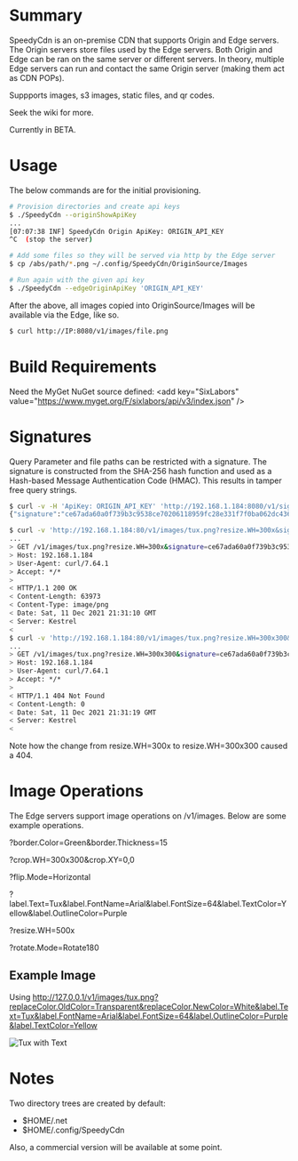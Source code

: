 # Summary

SpeedyCdn is an on-premise CDN that supports Origin and Edge servers. The Origin servers store files used by the Edge servers. Both Origin and Edge can be ran on the same server or different servers. In theory, multiple Edge servers can run and contact the same Origin server (making them act as CDN POPs).

Suppports images, s3 images, static files, and qr codes.

Seek the wiki for more.

Currently in BETA.

# Usage

The below commands are for the initial provisioning.

```bash
# Provision directories and create api keys
$ ./SpeedyCdn --originShowApiKey
...
[07:07:38 INF] SpeedyCdn Origin ApiKey: ORIGIN_API_KEY
^C  (stop the server)

# Add some files so they will be served via http by the Edge server
$ cp /abs/path/*.png ~/.config/SpeedyCdn/OriginSource/Images

# Run again with the given api key
$ ./SpeedyCdn --edgeOriginApiKey 'ORIGIN_API_KEY'
```

After the above, all images copied into OriginSource/Images will be available via the Edge, like so.

```bash
$ curl http://IP:8080/v1/images/file.png
```

# Build Requirements

Need the MyGet NuGet source defined: &lt;add key="SixLabors" value="https://www.myget.org/F/sixlabors/api/v3/index.json" /&gt;

# Signatures

Query Parameter and file paths can be restricted with a signature.  The signature is constructed from the SHA-256 hash function and used as a Hash-based Message Authentication Code (HMAC).  This results in tamper free query strings.

```bash
$ curl -v -H 'ApiKey: ORIGIN_API_KEY' 'http://192.168.1.184:8080/v1/signature/create/tux.png?resize.WH=300x'
{"signature":"ce67ada60a0f739b3c9538ce70206118959fc28e331f7f0ba062dc436cdecf90"}

$ curl -v 'http://192.168.1.184:80/v1/images/tux.png?resize.WH=300x&signature=ce67ada60a0f739b3c9538ce70206118959fc28e331f7f0ba062dc436cdecf90' > /dev/null 
...
> GET /v1/images/tux.png?resize.WH=300x&signature=ce67ada60a0f739b3c9538ce70206118959fc28e331f7f0ba062dc436cdecf90 HTTP/1.1
> Host: 192.168.1.184
> User-Agent: curl/7.64.1
> Accept: */*
> 
< HTTP/1.1 200 OK
< Content-Length: 63973
< Content-Type: image/png
< Date: Sat, 11 Dec 2021 21:31:10 GMT
< Server: Kestrel
< 
$ curl -v 'http://192.168.1.184:80/v1/images/tux.png?resize.WH=300x300&signature=ce67ada60a0f739b3c9538ce70206118959fc28e331f7f0ba062dc436cdecf90' > /dev/null
...
> GET /v1/images/tux.png?resize.WH=300x300&signature=ce67ada60a0f739b3c9538ce70206118959fc28e331f7f0ba062dc436cdecf90 HTTP/1.1
> Host: 192.168.1.184
> User-Agent: curl/7.64.1
> Accept: */*
> 
< HTTP/1.1 404 Not Found
< Content-Length: 0
< Date: Sat, 11 Dec 2021 21:31:19 GMT
< Server: Kestrel
< 
```

Note how the change from resize.WH=300x to resize.WH=300x300 caused a 404. 

# Image Operations

The Edge servers support image operations on /v1/images.  Below are some example operations.

?border.Color=Green&border.Thickness=15

?crop.WH=300x300&crop.XY=0,0

?flip.Mode=Horizontal

?label.Text=Tux&label.FontName=Arial&label.FontSize=64&label.TextColor=Yellow&label.OutlineColor=Purple

?resize.WH=500x

?rotate.Mode=Rotate180

## Example Image

Using http://127.0.0.1/v1/images/tux.png?replaceColor.OldColor=Transparent&replaceColor.NewColor=White&label.Text=Tux&label.FontName=Arial&label.FontSize=64&label.OutlineColor=Purple&label.TextColor=Yellow

![Tux with Text](http://bmedley.org/tuxWithText.png)

# Notes

Two directory trees are created by default:

  - $HOME/.net
  - $HOME/.config/SpeedyCdn

Also, a commercial version will be available at some point.
